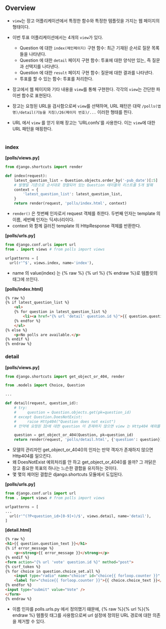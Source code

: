 ## Overview
- `view`는 장고 어플리케이션에서 특정한 함수와 특정한 템플릿을 가지는 웹 페이지의 형태이다.

- 이번 투표 어플리케이션에서는 4개의 `view`가 있다.
  - Question 에 대한 `index(메인페이지)` 구현 함수: 최근 기재된 순서로 질문 목록들을 나타낸다.
  - Question 에 대한 `detail` 페이지 구현 함수: 투표에 대한 양식만 있는, 즉 질문과 선택지를 나타낸다.
  - Question 에 대한 `result` 페이지 구현 함수: 질문에 대한 결과를 나타낸다.
  - 투표를 할 수 있는 함수: 투표를 처리한다.

- 장고에서 웹 페이지와 기타 내용을 `view`를 통해 구현한다. 각각의 `view`는 간단한 파이썬 함수로 표현된다.

- 장고는 요청된 URL을 검사함으로써 `view`를 선택하며, URL 패턴은 대략 `/polls(앱명)/detail(기능을 지칭)/26(페이지 번호)/...` 이러한 형태를 띈다.

- URL 에서 `view` 를 얻기 위해 장고는 'URLconfs'를 사용한다. 이는 `view`에 대한 URL 패턴을 매핑한다.
<br><br>

### index
**[polls/views.py]**
```python
from django.shortcuts import render

def index(request):
    latest_question_list = Question.objects.order_by('-pub_date')[:5]
    # 발행일 기준으로 순서대로 정렬되어 있는 Question 테이블의 리스트를 5개 발췌
    context = {
        'latest_question_list': latest_question_list,
    }
    return render(request, 'polls/index.html', context)
```
- `render()` 은 첫번째 인자로서 request 객체를 취한다. 두번째 인자는 template 의 이름, 세번째 인자는 딕셔너리이다.
- context 와 함께 걸러진 template 의 HttpResponse 객체를 반환한다.

**[polls/urls.py]**
```python
from django.conf.urls import url
from . import views # from polls import views

urlpatterns = [
  url(r'^$', views.index, name='index'),
```
- name 의 value(index) 는 {% raw %} {% url %} {% endraw %}로 템플릿의 태그에 쓰인다.

**[polls/index.html]**
```html
{% raw %}
{% if latest_question_list %}
    <ul>
    {% for question in latest_question_list %}
        <li><a href="{% url 'detail' question.id %}">{{ question.question_text }}</a></li>
    {% endfor %}
    </ul>
{% else %}
    <p>No polls are available.</p>
{% endif %}
{% endraw %}
```

### detail
**[polls/views.py]**
```python
from django.shortcuts import get_object_or_404, render

from .models import Choice, Question

...

def detail(request, question_id):
    # try:
    #     question = Question.objects.get(pk=question_id)
    # except Question.DoesNotExist:
    #     raise Http404("Question does not exist")
    # 만약에 요청된 ID에 대한 question 이 존재하지 않으면 view 는 Http404 예외를 일으킨다.

    question = get_object_or_404(Question, pk=question_id)
    return render(request, 'polls/detail.html', {'question': question})
```
- 모델의 관리자인 get_object_or_404()의 인자는 만약 객자가 존재하지 않으면 Http404를 일으킨다.
- 왜 DoesNotExist 예외처리를 안 하고 get_object_or_404()를 쓸까? 그 까닭은 장고 중요한 목표의 하나는 느슨한 결합을 유지하는 것이다.
- 몇 몇의 제어된 결합은 django.shortcuts 모듈에서 도입된다.

**[polls/urls.py]**
```python
from django.conf.urls import url
from . import views # from polls import views

urlpatterns = [
...
  url(r'^(?P<question_id>[0-9]+)/$', views.detail, name='detail'),
]
```

**[detail.html]**
```html
{% raw %}
<h1>{{ question.question_text }}</h1>
{% if error_message %}
    <p><strong>{{ error_message }}</strong></p>
{% endif %}
<form action="{% url 'vote' question.id %}" method="post">
{% csrf_token %}
{% for choice in question.choice_set.all %}
    <input type="radio" name="choice" id="choice{{ forloop.counter }}" value="{{ choice.id }}" />
    <label for="choice{{ forloop.counter }}">{{ choice.choice_text }}</label><br />
{% endfor %}
<input type="submit" value="Vote" />
</form>
{% endraw %}
```
- 이름 인자를 polls.urls.py 에서 정의했기 떄문에, {% raw %}{%  url %}{% endraw %} 템플릿 태그를 사용함으로써 url 설정에 정의된 URL 경로에 대한 의존을 제거할 수 있다.
